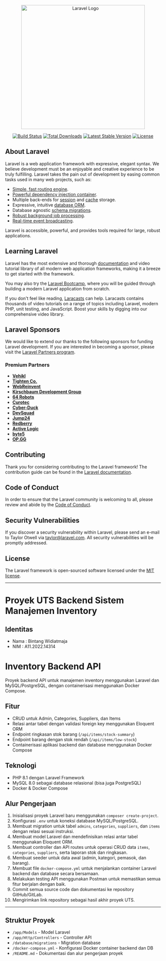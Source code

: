 <p align="center"><a href="https://laravel.com" target="_blank"><img src="https://raw.githubusercontent.com/laravel/art/master/logo-lockup/5%20SVG/2%20CMYK/1%20Full%20Color/laravel-logolockup-cmyk-red.svg" width="400" alt="Laravel Logo"></a></p>

<p align="center">
<a href="https://github.com/laravel/framework/actions"><img src="https://github.com/laravel/framework/workflows/tests/badge.svg" alt="Build Status"></a>
<a href="https://packagist.org/packages/laravel/framework"><img src="https://img.shields.io/packagist/dt/laravel/framework" alt="Total Downloads"></a>
<a href="https://packagist.org/packages/laravel/framework"><img src="https://img.shields.io/packagist/v/laravel/framework" alt="Latest Stable Version"></a>
<a href="https://packagist.org/packages/laravel/framework"><img src="https://img.shields.io/packagist/l/laravel/framework" alt="License"></a>
</p>

## About Laravel

Laravel is a web application framework with expressive, elegant syntax. We believe development must be an enjoyable and creative experience to be truly fulfilling. Laravel takes the pain out of development by easing common tasks used in many web projects, such as:

- [Simple, fast routing engine](https://laravel.com/docs/routing).
- [Powerful dependency injection container](https://laravel.com/docs/container).
- Multiple back-ends for [session](https://laravel.com/docs/session) and [cache](https://laravel.com/docs/cache) storage.
- Expressive, intuitive [database ORM](https://laravel.com/docs/eloquent).
- Database agnostic [schema migrations](https://laravel.com/docs/migrations).
- [Robust background job processing](https://laravel.com/docs/queues).
- [Real-time event broadcasting](https://laravel.com/docs/broadcasting).

Laravel is accessible, powerful, and provides tools required for large, robust applications.

## Learning Laravel

Laravel has the most extensive and thorough [documentation](https://laravel.com/docs) and video tutorial library of all modern web application frameworks, making it a breeze to get started with the framework.

You may also try the [Laravel Bootcamp](https://bootcamp.laravel.com), where you will be guided through building a modern Laravel application from scratch.

If you don't feel like reading, [Laracasts](https://laracasts.com) can help. Laracasts contains thousands of video tutorials on a range of topics including Laravel, modern PHP, unit testing, and JavaScript. Boost your skills by digging into our comprehensive video library.

## Laravel Sponsors

We would like to extend our thanks to the following sponsors for funding Laravel development. If you are interested in becoming a sponsor, please visit the [Laravel Partners program](https://partners.laravel.com).

### Premium Partners

- **[Vehikl](https://vehikl.com/)**
- **[Tighten Co.](https://tighten.co)**
- **[WebReinvent](https://webreinvent.com/)**
- **[Kirschbaum Development Group](https://kirschbaumdevelopment.com)**
- **[64 Robots](https://64robots.com)**
- **[Curotec](https://www.curotec.com/services/technologies/laravel/)**
- **[Cyber-Duck](https://cyber-duck.co.uk)**
- **[DevSquad](https://devsquad.com/hire-laravel-developers)**
- **[Jump24](https://jump24.co.uk)**
- **[Redberry](https://redberry.international/laravel/)**
- **[Active Logic](https://activelogic.com)**
- **[byte5](https://byte5.de)**
- **[OP.GG](https://op.gg)**

## Contributing

Thank you for considering contributing to the Laravel framework! The contribution guide can be found in the [Laravel documentation](https://laravel.com/docs/contributions).

## Code of Conduct

In order to ensure that the Laravel community is welcoming to all, please review and abide by the [Code of Conduct](https://laravel.com/docs/contributions#code-of-conduct).

## Security Vulnerabilities

If you discover a security vulnerability within Laravel, please send an e-mail to Taylor Otwell via [taylor@laravel.com](mailto:taylor@laravel.com). All security vulnerabilities will be promptly addressed.

## License

The Laravel framework is open-sourced software licensed under the [MIT license](https://opensource.org/licenses/MIT).

---

# Proyek UTS Backend Sistem Manajemen Inventory

## Identitas
- Nama : Bintang Widiatmaja
- NIM  : A11.2022.14314

# Inventory Backend API

Proyek backend API untuk manajemen inventory menggunakan Laravel dan MySQL/PostgreSQL, dengan containerisasi menggunakan Docker Compose.

## Fitur
- CRUD untuk Admin, Categories, Suppliers, dan Items
- Relasi antar tabel dengan validasi foreign key menggunakan Eloquent ORM
- Endpoint ringkasan stok barang (`/api/items/stock-summary`)
- Endpoint barang dengan stok rendah (`/api/items/low-stock`)
- Containerisasi aplikasi backend dan database menggunakan Docker Compose

## Teknologi
- PHP 8.1 dengan Laravel Framework
- MySQL 8.0 sebagai database relasional (bisa juga PostgreSQL)
- Docker & Docker Compose

## Alur Pengerjaan

1. Inisialisasi proyek Laravel baru menggunakan `composer create-project`.
2. Konfigurasi `.env` untuk koneksi database MySQL/PostgreSQL.
3. Membuat migration untuk tabel `admins`, `categories`, `suppliers`, dan `items` dengan relasi sesuai instruksi.
4. Membuat model Laravel dan mendefinisikan relasi antar tabel menggunakan Eloquent ORM.
5. Membuat controller dan API routes untuk operasi CRUD data `items`, `categories`, `suppliers`, serta laporan stok dan ringkasan.
6. Membuat seeder untuk data awal (admin, kategori, pemasok, dan barang).
7. Membuat file `docker-compose.yml` untuk menjalankan container Laravel backend dan database secara bersamaan.
8. Melakukan testing API menggunakan Postman untuk memastikan semua fitur berjalan dengan baik.
9. Commit semua source code dan dokumentasi ke repository GitHub/GitLab.
10. Mengirimkan link repository sebagai hasil akhir proyek UTS.

---

## Struktur Proyek

- `/app/Models` - Model Laravel
- `/app/Http/Controllers` - Controller API
- `/database/migrations` - Migration database
- `/docker-compose.yml` - Konfigurasi Docker container backend dan DB
- `/README.md` - Dokumentasi dan alur pengerjaan proyek
